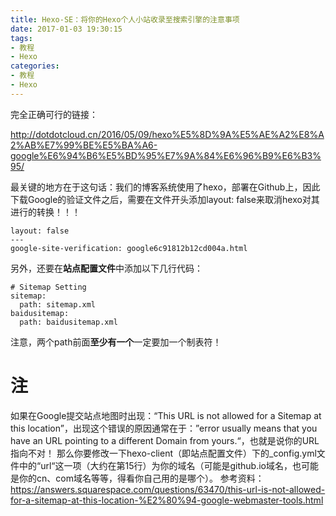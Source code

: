 ```yaml
---
title: Hexo-SE：将你的Hexo个人小站收录至搜索引擎的注意事项
date: 2017-01-03 19:30:15
tags:
- 教程
- Hexo
categories:
- 教程
- Hexo
---
```


完全正确可行的链接：

http://dotdotcloud.cn/2016/05/09/hexo%E5%8D%9A%E5%AE%A2%E8%A2%AB%E7%99%BE%E5%BA%A6-google%E6%94%B6%E5%BD%95%E7%9A%84%E6%96%B9%E6%B3%95/

最关键的地方在于这句话：我们的博客系统使用了hexo，部署在Github上，因此下载Google的验证文件之后，需要在文件开头添加layout: false来取消hexo对其进行的转换！！！

```
layout: false
---
google-site-verification: google6c91812b12cd004a.html
```

另外，还要在**站点配置文件**中添加以下几行代码：

```
# Sitemap Setting
sitemap:
  path: sitemap.xml
baidusitemap:
  path: baidusitemap.xml
```

注意，两个path前面**至少有一个**一定要加一个制表符！

# 注

如果在Google提交站点地图时出现：“This URL is not allowed for a Sitemap at this location”，出现这个错误的原因通常在于：”error usually means that you have an URL pointing to a different Domain from yours.“，也就是说你的URL指向不对！
那么你要修改一下hexo-client（即<span class="inline-span blue">站点配置文件</span>）下的_config.yml文件中的“url“这一项（大约在第15行）为你的域名（可能是github.io域名，也可能是你的cn、com域名等等，得看你自己用的是哪个）。
参考资料：https://answers.squarespace.com/questions/63470/this-url-is-not-allowed-for-a-sitemap-at-this-location-%E2%80%94-google-webmaster-tools.html
